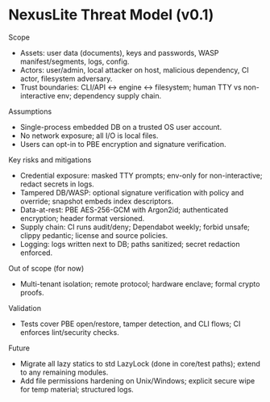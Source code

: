 # NexusLite Threat Model (v0.1)

Scope

- Assets: user data (documents), keys and passwords, WASP manifest/segments, logs, config.
- Actors: user/admin, local attacker on host, malicious dependency, CI actor, filesystem adversary.
- Trust boundaries: CLI/API ↔ engine ↔ filesystem; human TTY vs non-interactive env; dependency supply chain.

Assumptions

- Single-process embedded DB on a trusted OS user account.
- No network exposure; all I/O is local files.
- Users can opt-in to PBE encryption and signature verification.

Key risks and mitigations

- Credential exposure: masked TTY prompts; env-only for non-interactive; redact secrets in logs.
- Tampered DB/WASP: optional signature verification with policy and override; snapshot embeds index descriptors.
- Data-at-rest: PBE AES-256-GCM with Argon2id; authenticated encryption; header format versioned.
- Supply chain: CI runs audit/deny; Dependabot weekly; forbid unsafe; clippy pedantic; license and source policies.
- Logging: logs written next to DB; paths sanitized; secret redaction enforced.

Out of scope (for now)

- Multi-tenant isolation; remote protocol; hardware enclave; formal crypto proofs.

Validation

- Tests cover PBE open/restore, tamper detection, and CLI flows; CI enforces lint/security checks.

Future

- Migrate all lazy statics to std LazyLock (done in core/test paths); extend to any remaining modules.
- Add file permissions hardening on Unix/Windows; explicit secure wipe for temp material; structured logs.
